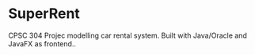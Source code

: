 # SuperRent
CPSC 304 Projec modelling car rental system. Built with Java/Oracle and JavaFX as frontend.. 
